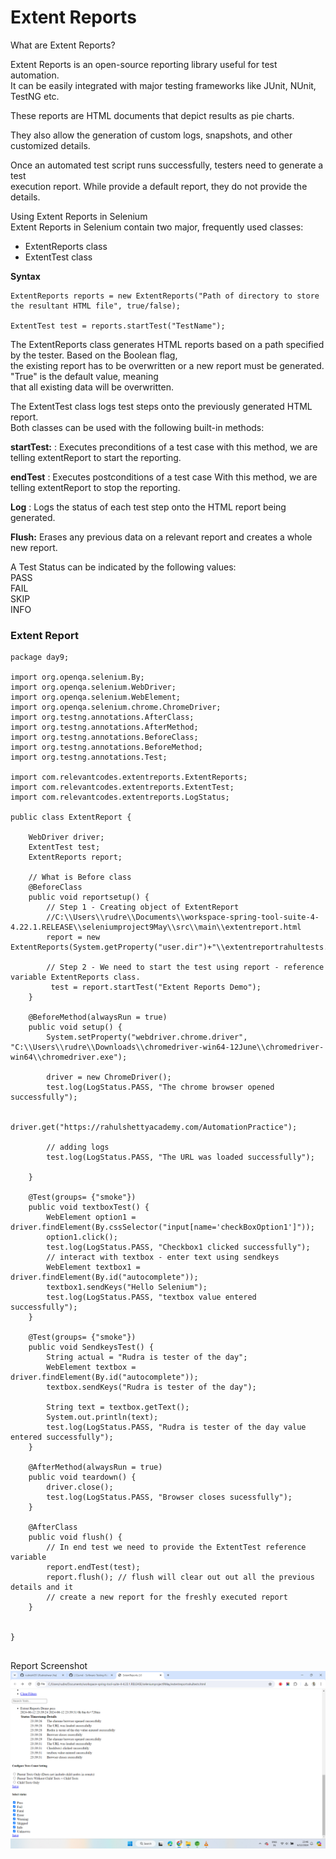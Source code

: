 # Extent Reports
What are Extent Reports?

Extent Reports is an open-source reporting library useful for test automation.  
It can be easily integrated with major testing frameworks like JUnit, NUnit, TestNG etc. 

These reports are HTML documents that depict results as pie charts.

They also allow the generation of custom logs, snapshots, and other customized details.

Once an automated test script runs successfully, testers need to generate a test  
execution report. While provide a default report, they do not provide the details.  

Using Extent Reports in Selenium  
Extent Reports in Selenium contain two major, frequently used classes:  
* ExtentReports class
* ExtentTest class

**Syntax**
```
ExtentReports reports = new ExtentReports("Path of directory to store the resultant HTML file", true/false);

ExtentTest test = reports.startTest("TestName");

```
The ExtentReports class generates HTML reports based on a path specified by the tester. Based on the Boolean flag,   
the existing  report has to be overwritten or a new report must be generated. "True" is the default value, meaning     
that all existing data will be overwritten.

The ExtentTest class logs test steps onto the previously generated HTML report.  
Both classes can be used with the following built-in methods:

**startTest:** : Executes preconditions of a test case
with this method, we are telling extentReport to start the reporting.

**endTest** : Executes postconditions of a test case
With this method, we are telling extentReport to stop the reporting.

**Log** : Logs the status of each test step onto the HTML report being generated.

**Flush:** Erases any previous data on a relevant report and creates a whole new report.

A Test Status can be indicated by the following values:  
PASS  
FAIL  
SKIP  
INFO  

### Extent Report
```
package day9;

import org.openqa.selenium.By;
import org.openqa.selenium.WebDriver;
import org.openqa.selenium.WebElement;
import org.openqa.selenium.chrome.ChromeDriver;
import org.testng.annotations.AfterClass;
import org.testng.annotations.AfterMethod;
import org.testng.annotations.BeforeClass;
import org.testng.annotations.BeforeMethod;
import org.testng.annotations.Test;

import com.relevantcodes.extentreports.ExtentReports;
import com.relevantcodes.extentreports.ExtentTest;
import com.relevantcodes.extentreports.LogStatus;

public class ExtentReport {
	
	WebDriver driver;
	ExtentTest test;
	ExtentReports report;
	
	// What is Before class
	@BeforeClass
	public void reportsetup() {
		// Step 1 - Creating object of ExtentReport
		//C:\\Users\\rudre\\Documents\\workspace-spring-tool-suite-4-4.22.1.RELEASE\\seleniumproject9May\\src\\main\\extentreport.html
		report = new ExtentReports(System.getProperty("user.dir")+"\\extentreportrahultests.html");
		
		// Step 2 - We need to start the test using report - reference variable ExtentReports class.
		 test = report.startTest("Extent Reports Demo");
	}
	
	@BeforeMethod(alwaysRun = true)
	public void setup() {
		System.setProperty("webdriver.chrome.driver", "C:\\Users\\rudre\\Downloads\\chromedriver-win64-12June\\chromedriver-win64\\chromedriver.exe");

		driver = new ChromeDriver();
		test.log(LogStatus.PASS, "The chrome browser opened successfully");

		driver.get("https://rahulshettyacademy.com/AutomationPractice");
		
		// adding logs
		test.log(LogStatus.PASS, "The URL was loaded successfully");
	
	}
	
	@Test(groups= {"smoke"})
	public void textboxTest() {
		WebElement option1 = driver.findElement(By.cssSelector("input[name='checkBoxOption1']"));
		option1.click();
		test.log(LogStatus.PASS, "Checkbox1 clicked successfully");
		// interact with textbox - enter text using sendkeys
		WebElement textbox1 = driver.findElement(By.id("autocomplete"));
		textbox1.sendKeys("Hello Selenium");
		test.log(LogStatus.PASS, "textbox value entered successfully");
	}
	
	@Test(groups= {"smoke"})
	public void SendkeysTest() {
		String actual = "Rudra is tester of the day";
		WebElement textbox = driver.findElement(By.id("autocomplete"));
		textbox.sendKeys("Rudra is tester of the day");
		
		String text = textbox.getText();
		System.out.println(text);
		test.log(LogStatus.PASS, "Rudra is tester of the day value entered successfully");
	}
	
	@AfterMethod(alwaysRun = true)
	public void teardown() {
		driver.close();
		test.log(LogStatus.PASS, "Browser closes sucessfully");
	}
	
	@AfterClass
	public void flush() {
		// In end test we need to provide the ExtentTest reference variable
		report.endTest(test);
		report.flush(); // flush will clear out out all the previous details and it 
		// create a new report for the freshly executed report
	}
	
	
}


```

Report Screenshot
![alt text](image-30.png)